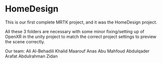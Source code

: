 # HomeDesign
This is our first complete MRTK project, and it was the HomeDesign project.

All these 3 folders are necessary with some minor fixing/setting up of OpenXR in the unity project to match the correct project settings to preview the scene correctly.


Our team:
Ali Al-Behadili
Khalid Maarouf
Anas Abu Mahfoud
Abdulqader Arafat
Abdulrahman Zidan
